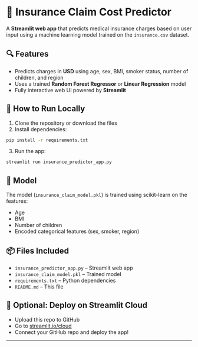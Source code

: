 
# 🏥 Insurance Claim Cost Predictor

A **Streamlit web app** that predicts medical insurance charges based on user input using a machine learning model trained on the `insurance.csv` dataset.

## 🔍 Features
- Predicts charges in **USD** using age, sex, BMI, smoker status, number of children, and region
- Uses a trained **Random Forest Regressor** or **Linear Regression** model
- Fully interactive web UI powered by **Streamlit**

## 🚀 How to Run Locally

1. Clone the repository or download the files
2. Install dependencies:
```bash
pip install -r requirements.txt
```
3. Run the app:
```bash
streamlit run insurance_predictor_app.py
```

## 🧠 Model
The model (`insurance_claim_model.pkl`) is trained using scikit-learn on the features:
- Age
- BMI
- Number of children
- Encoded categorical features (sex, smoker, region)

## 📦 Files Included
- `insurance_predictor_app.py` – Streamlit web app
- `insurance_claim_model.pkl` – Trained model
- `requirements.txt` – Python dependencies
- `README.md` – This file

## 📡 Optional: Deploy on Streamlit Cloud
- Upload this repo to GitHub
- Go to [streamlit.io/cloud](https://streamlit.io/cloud)
- Connect your GitHub repo and deploy the app!

---
